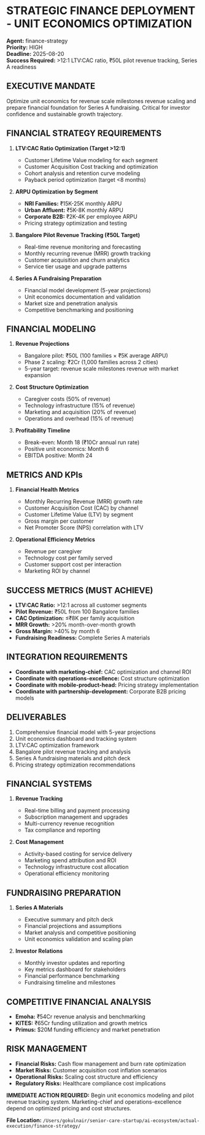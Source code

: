 # STRATEGIC FINANCE DEPLOYMENT - UNIT ECONOMICS OPTIMIZATION
**Agent:** finance-strategy  
**Priority:** HIGH  
**Deadline:** 2025-08-20  
**Success Required:** >12:1 LTV:CAC ratio, ₹50L pilot revenue tracking, Series A readiness

## EXECUTIVE MANDATE
Optimize unit economics for revenue scale milestones revenue scaling and prepare financial foundation for Series A fundraising. Critical for investor confidence and sustainable growth trajectory.

## FINANCIAL STRATEGY REQUIREMENTS
1. **LTV:CAC Ratio Optimization (Target >12:1)**
   - Customer Lifetime Value modeling for each segment
   - Customer Acquisition Cost tracking and optimization
   - Cohort analysis and retention curve modeling
   - Payback period optimization (target <8 months)

2. **ARPU Optimization by Segment**
   - **NRI Families:** ₹15K-25K monthly ARPU
   - **Urban Affluent:** ₹5K-8K monthly ARPU
   - **Corporate B2B:** ₹2K-4K per employee ARPU
   - Pricing strategy optimization and testing

3. **Bangalore Pilot Revenue Tracking (₹50L Target)**
   - Real-time revenue monitoring and forecasting
   - Monthly recurring revenue (MRR) growth tracking
   - Customer acquisition and churn analytics
   - Service tier usage and upgrade patterns

4. **Series A Fundraising Preparation**
   - Financial model development (5-year projections)
   - Unit economics documentation and validation
   - Market size and penetration analysis
   - Competitive benchmarking and positioning

## FINANCIAL MODELING
1. **Revenue Projections**
   - Bangalore pilot: ₹50L (100 families × ₹5K average ARPU)
   - Phase 2 scaling: ₹2Cr (1,000 families across 2 cities)
   - 5-year target: revenue scale milestones revenue with market expansion

2. **Cost Structure Optimization**
   - Caregiver costs (50% of revenue)
   - Technology infrastructure (15% of revenue)
   - Marketing and acquisition (20% of revenue)
   - Operations and overhead (15% of revenue)

3. **Profitability Timeline**
   - Break-even: Month 18 (₹10Cr annual run rate)
   - Positive unit economics: Month 6
   - EBITDA positive: Month 24

## METRICS AND KPIs
1. **Financial Health Metrics**
   - Monthly Recurring Revenue (MRR) growth rate
   - Customer Acquisition Cost (CAC) by channel
   - Customer Lifetime Value (LTV) by segment
   - Gross margin per customer
   - Net Promoter Score (NPS) correlation with LTV

2. **Operational Efficiency Metrics**
   - Revenue per caregiver
   - Technology cost per family served
   - Customer support cost per interaction
   - Marketing ROI by channel

## SUCCESS METRICS (MUST ACHIEVE)
- **LTV:CAC Ratio:** >12:1 across all customer segments
- **Pilot Revenue:** ₹50L from 100 Bangalore families
- **CAC Optimization:** ≤₹8K per family acquisition
- **MRR Growth:** >20% month-over-month growth
- **Gross Margin:** >40% by month 6
- **Fundraising Readiness:** Complete Series A materials

## INTEGRATION REQUIREMENTS
- **Coordinate with marketing-chief:** CAC optimization and channel ROI
- **Coordinate with operations-excellence:** Cost structure optimization
- **Coordinate with mobile-product-head:** Pricing strategy implementation
- **Coordinate with partnership-development:** Corporate B2B pricing models

## DELIVERABLES
1. Comprehensive financial model with 5-year projections
2. Unit economics dashboard and tracking system
3. LTV:CAC optimization framework
4. Bangalore pilot revenue tracking and analysis
5. Series A fundraising materials and pitch deck
6. Pricing strategy optimization recommendations

## FINANCIAL SYSTEMS
1. **Revenue Tracking**
   - Real-time billing and payment processing
   - Subscription management and upgrades
   - Multi-currency revenue recognition
   - Tax compliance and reporting

2. **Cost Management**
   - Activity-based costing for service delivery
   - Marketing spend attribution and ROI
   - Technology infrastructure cost allocation
   - Operational efficiency monitoring

## FUNDRAISING PREPARATION
1. **Series A Materials**
   - Executive summary and pitch deck
   - Financial projections and assumptions
   - Market analysis and competitive positioning
   - Unit economics validation and scaling plan

2. **Investor Relations**
   - Monthly investor updates and reporting
   - Key metrics dashboard for stakeholders
   - Financial performance benchmarking
   - Fundraising timeline and milestones

## COMPETITIVE FINANCIAL ANALYSIS
- **Emoha:** ₹54Cr revenue analysis and benchmarking
- **KITES:** ₹65Cr funding utilization and growth metrics
- **Primus:** $20M funding efficiency and market penetration

## RISK MANAGEMENT
- **Financial Risks:** Cash flow management and burn rate optimization
- **Market Risks:** Customer acquisition cost inflation scenarios
- **Operational Risks:** Scaling cost structure and efficiency
- **Regulatory Risks:** Healthcare compliance cost implications

**IMMEDIATE ACTION REQUIRED:** Begin unit economics modeling and pilot revenue tracking system. Marketing-chief and operations-excellence depend on optimized pricing and cost structures.

**File Location:** `/Users/gokulnair/senior-care-startup/ai-ecosystem/actual-execution/finance-strategy/`
